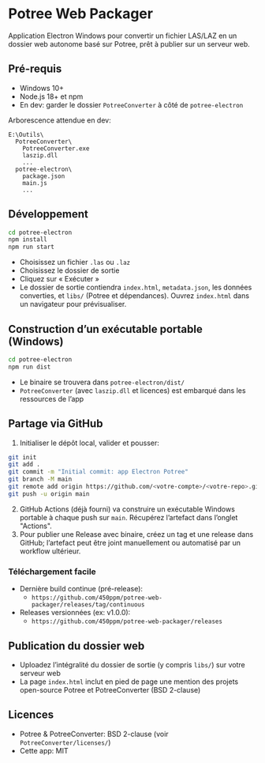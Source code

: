 # Potree Web Packager

Application Electron Windows pour convertir un fichier LAS/LAZ en un dossier web autonome basé sur Potree, prêt à publier sur un serveur web.

## Pré-requis
- Windows 10+
- Node.js 18+ et npm
- En dev: garder le dossier `PotreeConverter` à côté de `potree-electron`

Arborescence attendue en dev:
```
E:\Outils\
  PotreeConverter\
    PotreeConverter.exe
    laszip.dll
    ...
  potree-electron\
    package.json
    main.js
    ...
```

## Développement
```bash
cd potree-electron
npm install
npm run start
```
- Choisissez un fichier `.las` ou `.laz`
- Choisissez le dossier de sortie
- Cliquez sur « Exécuter »
- Le dossier de sortie contiendra `index.html`, `metadata.json`, les données converties, et `libs/` (Potree et dépendances). Ouvrez `index.html` dans un navigateur pour prévisualiser.

## Construction d’un exécutable portable (Windows)
```bash
cd potree-electron
npm run dist
```
- Le binaire se trouvera dans `potree-electron/dist/`
- `PotreeConverter` (avec `laszip.dll` et licences) est embarqué dans les ressources de l’app

## Partage via GitHub
1. Initialiser le dépôt local, valider et pousser:
```bash
git init
git add .
git commit -m "Initial commit: app Electron Potree"
git branch -M main
git remote add origin https://github.com/<votre-compte>/<votre-repo>.git
git push -u origin main
```
2. GitHub Actions (déjà fourni) va construire un exécutable Windows portable à chaque push sur `main`. Récupérez l’artefact dans l’onglet "Actions".
3. Pour publier une Release avec binaire, créez un tag et une release dans GitHub; l’artefact peut être joint manuellement ou automatisé par un workflow ultérieur.

### Téléchargement facile
- Dernière build continue (pré-release):
  - `https://github.com/450ppm/potree-web-packager/releases/tag/continuous`
- Releases versionnées (ex: v1.0.0):
  - `https://github.com/450ppm/potree-web-packager/releases`

## Publication du dossier web
- Uploadez l’intégralité du dossier de sortie (y compris `libs/`) sur votre serveur web
- La page `index.html` inclut en pied de page une mention des projets open-source Potree et PotreeConverter (BSD 2-clause)

## Licences
- Potree & PotreeConverter: BSD 2-clause (voir `PotreeConverter/licenses/`)
- Cette app: MIT

